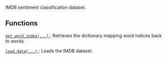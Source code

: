 IMDB sentiment classification dataset.



## Functions
[ `get_word_index(...)` ](https://tensorflow.google.cn/api_docs/python/tf/keras/datasets/imdb/get_word_index): Retrieves the dictionary mapping word indices back to words.

[ `load_data(...)` ](https://tensorflow.google.cn/api_docs/python/tf/keras/datasets/imdb/load_data): Loads the IMDB dataset.

